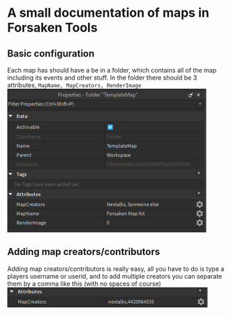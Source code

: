# A small documentation of maps in Forsaken Tools

## Basic configuration

Each map has should have a be in a folder, which contains all of the map including its events and other stuff. In the folder there should be 3 attributes, ``MapName, MapCreators, RenderImage``
![alt text](https://github.com/nextalksv2/Forsaken-Tools/blob/main/MapAttributes.png?raw=true)

## Adding map creators/contributors

Adding map creators/contributors is really easy, all you have to do is type a players username or userid, and to add multiple creators you can separate them by a comma like this (with no spaces of course)
![alt text](https://github.com/nextalksv2/Forsaken-Tools/blob/main/image_2025-06-20_174759387.png?raw=true)
